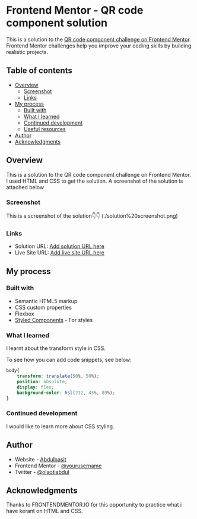 # Frontend Mentor - QR code component solution

This is a solution to the [QR code component challenge on Frontend Mentor](https://www.frontendmentor.io/challenges/qr-code-component-iux_sIO_H). Frontend Mentor challenges help you improve your coding skills by building realistic projects. 

## Table of contents

- [Overview](#overview)
  - [Screenshot](#screenshot)
  - [Links](#links)
- [My process](#my-process)
  - [Built with](#built-with)
  - [What I learned](#what-i-learned)
  - [Continued development](#continued-development)
  - [Useful resources](#useful-resources)
- [Author](#author)
- [Acknowledgments](#acknowledgments)


## Overview
This is a solution to the QR code component challenge on Frontend Mentor. I used HTML and CSS to get the solution. A screenshot of the solution is attached below

### Screenshot
This is a screenshot of the solution👇👇
(./solution%20screenshot.png)


### Links

- Solution URL: [Add solution URL here](https://your-solution-url.com)
- Live Site URL: [Add live site URL here](https://your-live-site-url.com)

## My process

### Built with

- Semantic HTML5 markup
- CSS custom properties
- Flexbox
- [Styled Components](https://styled-components.com/) - For styles

### What I learned

I learnt about the transform style in CSS.

To see how you can add code snippets, see below:

```css
body{
    transform: translate(50%, 50%);
    position: absolute;
    display: flex;
    background-color: hsl(212, 45%, 89%);
}
```


### Continued development

I would like to learn more about CSS styling.


## Author

- Website - [Abdulbasit](https://www.your-site.com)
- Frontend Mentor - [@yourusername](https://www.frontendmentor.io/profile/yourusername)
- Twitter - [@olaotiabdul](https://www.twitter.com/yourusername)


## Acknowledgments

Thanks to FRONTENDMENTOR.IO for this opportunity to practice what i have kerant on HTML and CSS.

